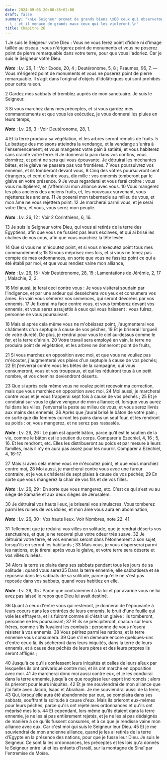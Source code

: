 ```yaml
---
date: 2024-09-06 20:00:35+02:00
draft: false
summary: "\nLe Seigneur promet de grands biens \xE0 ceux qui observeront ses commandements\
  \ ; et il menace de grands maux ceux qui les violeront.\n"
title: Chapitre 26
---
```





1 Je suis le Seigneur votre Dieu : Vous ne vous ferez point d'idole ni d'image taillée au ciseau ; vous n'érigerez point de monuments et vous ne poserez point de pierre remarquable dans votre terre, pour que vous l'adoriez. Car je suis le Seigneur votre Dieu.

***Note*** :  Lv. 26, 1 : Voir Exode, 20, 4 ; Deutéronome, 5, 8 ; Psaumes, 96, 7. ― Vous n’érigerez point de monuments et vous ne poserez point de pierre remarquable. Il s’agit dans l’original d’objets d’idolâtriques qui sont prohibés pour cette raison.


2 Gardez mes sabbats et tremblez auprès de mon sanctuaire. Je suis le Seigneur.


3 Si vous marchez dans mes préceptes, et si vous gardez mes commandements et que vous les exécutiez, je vous donnerai les pluies en leurs temps,

***Note*** :  Lv. 26, 3 : Voir Deutéronome, 28, 1.

4 Et la terre produira sa végétation, et les arbres seront remplis de fruits. 5 Le battage des moissons atteindra la vendange, et la vendange s'unira à l'ensemencement; et vous mangerez votre pain à satiété, et vous habiterez sans crainte votre terre. 6 Je donnerai la paix dans vos confins, vous dormirez, et point ne sera qui vous épouvante. Je détruirai les méchantes bêtes, et le glaive ne passera pas vos frontières. 7 Vous poursuivrez vos ennemis, et ils tomberont devant vous, 8 Cinq des vôtres poursuivront cent étrangers, et cent d'entre vous, dix mille : vos ennemis tomberont par le glaive en votre présence. 9 Je vous regarderai et vous ferai croître : vous vous multiplierez, et j'affermirai mon alliance avec vous. 10 Vous mangerez les plus anciens des anciens fruits, et, les nouveaux survenant, vous rejetterez les anciens. 11 Je poserai mon tabernacle au milieu de vous, et mon âme ne vous rejettera point. 12 Je marcherai parmi vous, et je serai votre Dieu, et vous, vous serez mon peuple.

***Note*** :  Lv. 26, 12 : Voir 2 Corinthiens, 6, 16.

13 Je suis le Seigneur votre Dieu, qui vous ai retirés de la terre des Egyptiens, afin que vous ne fussiez pas leurs esclaves, et qui ai brisé les chaînes de vos cous, afin que vous marchiez la tête levée.


14 Que si vous ne m'écoutez point, et si vous n'exécutez point tous mes commandements; 15 Si vous méprisez mes lois, et si vous ne tenez pas compte de mes ordonnances, en sorte que vous ne fassiez point ce qui a été établi par moi, et que vous rendiez vaine mon alliance,

***Note*** :  Lv. 26, 15 : Voir Deutéronome, 28, 15 ; Lamentations de Jérémie, 2, 17 ; Malachie, 2, 2.

16 Moi aussi, je ferai ceci contre vous : Je vous visiterai soudain par l'indigence, et par une ardeur qui desséchera vos yeux et consumera vos âmes. En vain vous sèmerez vos semences, qui seront dévorées par vos ennemis. 17 Je fixerai ma face contre vous, et vous tomberez devant vos ennemis, et vous serez assujettis à ceux qui vous haïssent : vous fuirez, personne ne vous poursuivant.


18 Mais si après cela même vous ne m'obéissez point, j'augmenterai vos châtiments d'un septuple à cause de vos péchés, 19 Et je briserai l'orgueil de votre dureté. De plus, je rendrai pour vous le ciel au-dessus comme le fer, et la terre d'airain. 20 Votre travail sera employé en vain, la terre ne produira point de végétation, et les arbres ne donneront point de fruits,


21 Si vous marchez en opposition avec moi, et que vous ne vouliez pas m'écouter, j'augmenterai vos plaies d'un septuple à cause de vos péchés; 22 Et j'enverrai contre vous les bêtes de la campagne, qui vous consumeront, vous et vos troupeaux, et qui les réduiront tous à un petit nombre, et vos chemins deviendront déserts.


23 Que si après cela même vous ne voulez point recevoir ma correction, mais que vous marchiez en opposition avec moi, 24 Moi aussi, je marcherai contre vous et je vous frapperai sept fois à cause de vos péchés ; 25 Et je conduirai sur vous le glaive vengeur de mon alliance; et, lorsque vous aurez fui dans les villes, j'enverrai la peste au milieu de vous, et vous serez livrés aux mains des ennemis, 26 Après que j'aurai brisé le bâton de votre pain ; en sorte que dix femmes cuiront les pains dans un seul four, et les rendront au poids : or, vous mangerez, et ne serez pas rassasiés.

***Note*** :  Lv. 26, 26 : Le pain est appelé bâton, parce qu’il est le soutien de la vie, comme le bâton est le soutien du corps. Comparer à Ezéchiel, 4, 16 ; 5, 16. Et les rendront, etc. Elles les distribueront au poids et par mesure à leurs familles, mais il n’y en aura pas assez pour les nourrir. Comparer à Ezéchiel, 4, 16-17.


27 Mais si avec cela même vous ne m'écoutez point, et que vous marchiez contre moi, 28 Moi aussi, je marcherai contre vous avec une fureur contraire, et je vous châtierai de sept plaies à cause de vos péchés; 29 En sorte que vous mangerez la chair de vos fils et de vos filles.

***Note*** :  Lv. 26, 29 : En sorte que vous mangerez, etc. C’est ce qui s’est vu au siège de Samarie et aux deux sièges de Jérusalem.

30 Je détruirai vos hauts lieux, je briserai vos simulacres. Vous tomberez parmi les ruines de vos idoles, et mon âme vous aura en abomination,

***Note*** :  Lv. 26, 30 : Vos hauts lieux. Voir Nombres, note 22. 41.

31 Tellement que je réduirai vos villes en solitude, que je rendrai déserts vos sanctuaires, et que je ne recevrai plus votre odeur très suave. 32 Je détruirai votre terre, et vos ennemis seront dans l'étonnement à son sujet, lorsqu'ils en seront les habitants ; 33 Mais vous, je vous disperserai parmi les nations, et je tirerai après vous le glaive, et votre terre sera déserte et vos villes ruinées.


34 Alors la terre se plaira dans ses sabbats pendant tous les jours de sa solitude : quand vous serez35 Dans la terre ennemie, elle sabbatisera et se reposera dans les sabbats de sa solitude, parce qu'elle ne s'est pas reposée dans vos sabbats, quand vous habitiez en elle.

***Note*** :  Lv. 26, 35 : Parce que contrairement à la loi et par avarice vous ne lui avez pas laissé le repos que Dieu lui avait destiné.


36 Quant à ceux d'entre vous qui resteront, je donnerai de l'épouvante à leurs coeurs dans les contrées de leurs ennemis, le bruit d'une feuille qui vole les effrayera, et ils fuiront comme si c'était un glaive : ils tomberont, personne ne les poursuivant; 37 Et ils se précipiteront, chacun sur leurs frères, comme s'ils fuyaient les combats : personne de vous n'osera résister à vos ennemis. 38 Vous périrez parmi les nations, et la terre ennemie vous consumera. 39 Que s'il en demeure encore quelques-uns d'entre ceux-là, ils sécheront dans leurs iniquités, dans la terre de leurs ennemis, et à cause des péchés de leurs pères et des leurs propres ils seront affligés ;


40 Jusqu'à ce qu'ils confessent leurs iniquités et celles de leurs aïeux par lesquelles ils ont prévariqué contre moi, et ils ont marché en opposition avec moi. 41 Je marcherai donc moi aussi contre eux, et je les conduirai dans la terre ennemie, jusqu'à ce que rougisse leur esprit incirconcis ; alors ils prieront pour leurs iniquités. 42 Et je me souviendrai de mon alliance que j'ai faite avec Jacob, Isaac et Abraham. Je me souviendrai aussi de la terre, 43 Qui, lorsqu'elle aura été abandonnée par eux, se complaira dans ses sabbats, souffrant la solitude à cause d'eux. Mais ils prieront eux-mêmes pour leurs péchés, parce qu'ils ont rejeté mes ordonnances et qu'ils ont méprisé mes lois. 44 Et cependant, lors même qu'ils étaient dans la terre ennemie, je ne les ai pas entièrement rejetés, et je ne les ai pas dédaignés de manière à ce qu'ils fussent consumés, et à ce que je rendisse vaine mon alliance avec eux. Car c'est moi qui suis le Seigneur leur Dieu. 45 Et je me souviendrai de mon ancienne alliance, quand je
les ai retirés de la terre d'Egypte en la présence des nations, pour que je fusse leur Dieu. Je suis le Seigneur. Ce sont là les ordonnances, les préceptes et les lois qu'a donnés le Seigneur entre lui et les enfants d'Israël, sur la montagne de Sinaï par l'entremise de Moïse.


